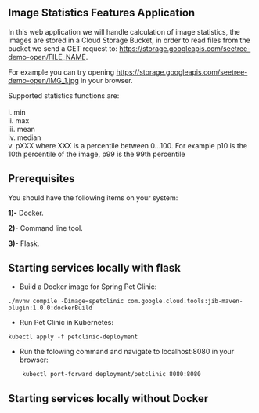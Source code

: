 ## Image Statistics Features Application 


In this web application we will handle calculation of image statistics, the images are stored in a Cloud Storage Bucket, in order to read files from the bucket we send a GET request to: https://storage.googleapis.com/seetree-demo-open/FILE_NAME.  

For example you can try opening https://storage.googleapis.com/seetree-demo-open/IMG_1.jpg in your browser.

Supported statistics functions are:
<br/><br/>
i. min
<br/>
ii. max
<br/>
iii. mean
<br/>
iv. median
<br/>
v. pXXX where XXX is a percentile between 0...100. For example p10 is the 10th percentile of the image, p99 is the 99th percentile
 ## Prerequisites

You should have the following items on your system:


**1)-** Docker.


**2)-** Command line tool.


**3)-** Flask.


## Starting services locally with flask
* Build a Docker image for Spring Pet Clinic:


 `./mvnw compile -Dimage=spetclinic com.google.cloud.tools:jib-maven-plugin:1.0.0:dockerBuild`
* Run Pet Clinic in Kubernetes:


`kubectl apply -f petclinic-deployment`
* Run the folowing command and navigate to localhost:8080 in your browser:


`    kubectl port-forward deployment/petclinic 8080:8080` 
## Starting services locally without Docker

